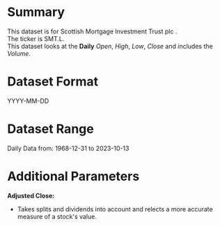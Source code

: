 # Summary

This dataset is for Scottish Mortgage Investment Trust plc .    
The ticker is SMT.L.    
This dataset looks at the **Daily** _Open_, _High_, _Low_, _Close_ and includes the _Volume_.    


# Dataset Format  

YYYY-MM-DD    

# Dataset Range  

Daily Data from: 1968-12-31 to 2023-10-13      

# Additional Parameters  

**Adjusted Close:**  

* Takes splits and dividends into account and relects a more accurate measure of a stock's value.
